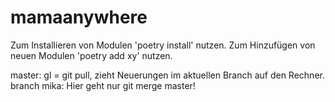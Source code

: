 # mamaanywhere

Zum Installieren von Modulen 'poetry install' nutzen.
Zum Hinzufügen von neuen Modulen 'poetry add xy' nutzen.

master: gl = git pull, zieht Neuerungen im aktuellen Branch auf den Rechner.
branch mika: Hier geht nur git merge master!
